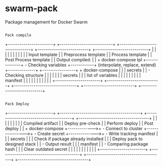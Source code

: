 # swarm-pack
Package management for Docker Swarm

                                                                                       Pack compile


+-----------------------+              +---------------------------+            +--------------------------------+              +--------------------------+                 +---------------------------+
|                       |              |                           |            |                                |              |                          |                 |                           |
|  Input template       |              | Preprocess template       |            | Process template               |              | Post Process template    |                 | Output compiled:          |
|  + docker-compose tpl +--------------+ - Checking variables      +------------+ (interpolate, replace, extend) +--------------+                          +-----------------+ + docker-compose          |
|  | secrets            |              | - Checking structure      |            |                                |              |                          |                 | | secrets                 |
|  | list of variables  |              |                           |            |                                |              |                          |                 | | manifest                |
|                       |              |                           |            |                                |              |                          |                 |                           |
+-----------------------+              +---------------------------+            +--------------------------------+              +--------------------------+                 +---------------------------+





                                                                                      Pack Deploy


+-----------------------+              +-----------------------------------------+                 +---------------------------------------+               +------------------------------------+
|                       |              |                                         |                 |                                       |               |                                    |
| Compiled artifact     |              | Deploy pre-check                        |                 | Perform deploy                        |               | Post deploy                        |
|  + docker-compose     +------------->+ - Connect to cluster                    +---------------->+ - Create secret                       +-------------->+ - Write tracking manifest          |
|  | secrets            |              | | Check if package already installed    |                 | | Deploy pack to designed stack       |               | - Output result                    |
|  | manifest           |              | - Comparing package hash                |                 | | Clear outdated secret               |               |                                    |
|                       |              |                                         |                 |                                       |               |                                    |
+-----------------------+              +-----------------------------------------+                 +---------------------------------------+               +------------------------------------+

